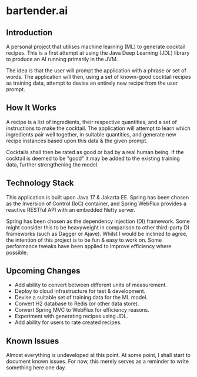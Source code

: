 # bartender.ai

## Introduction

A personal project that utilises machine learning (ML) to generate cocktail recipes. This is a first attempt at using the Java Deep Learning (JDL) library to produce an AI running primarily in the JVM. 

The idea is that the user will prompt the application with a phrase or set of words. The application will then, using a set of known-good cocktail recipes as training data, attempt to devise an entirely new recipe from the user prompt. 

## How It Works

A recipe is a list of ingredients, their respective quantities, and a set of instructions to make the cocktail. The application will attempt to learn which ingredients pair well together, in suitable quantities, and generate new recipe instances based upon this data & the given prompt.

Cocktails shall then be rated as good or bad by a real human being. If the cocktail is deemed to be "good" it may be added to the existing training data, further strengthening the model.


## Technology Stack

This application is built upon Java 17 & Jakarta EE. Spring has been chosen as the Inversion of Control (IoC) container, and Spring WebFlux provides a reactive RESTful API with an embedded Netty server. 

Spring has been chosen as the dependency injection (DI) framework. Some might consider this to be heavyweight in comparison to other third-party DI frameworks (such as Dagger or Ajave). Whilst I would be inclined to agree, the intention of this project is to be fun & easy to work on. Some performance tweaks have been applied to improve efficiency where possible.

## Upcoming Changes

* Add ability to convert between different units of measurement.
* Deploy to cloud infrastructure for test & development.
* Devise a suitable set of training data for the ML model.
* Convert H2 database to Redis (or other data store).
* Convert Spring MVC to WebFlux for efficiency reasons.
* Experiment with generating recipes using JDL.
* Add ability for users to rate created recipes.

## Known Issues

Almost everything is undeveloped at this point. At some point, I shall start to document known issues. For now, this merely serves as a reminder to write something here one day.